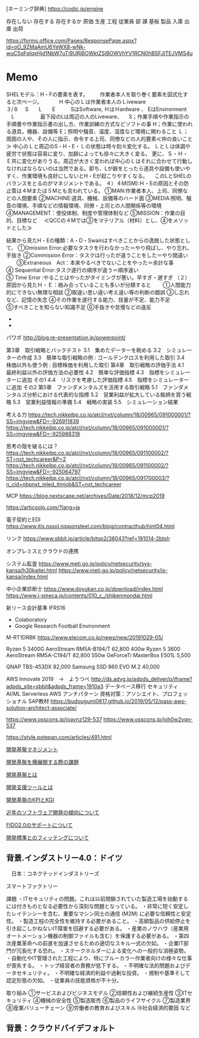 [ネーミング辞典]
https://codic.jp/engine

存在しない
存在する
存在するか
原価
生産
工程
従業員
部
課
基板
製品
入庫
出庫
出荷

https://forms.office.com/Pages/ResponsePage.aspx?id=oO_9ZMaAmU6YeWX8-wNk-wuC5qFqIqxHjd1NbW7uTi9URjBOWktZSjBOWVhYV1RCN0hBSFJITEJVMS4u

# Memo

SHELモデル：H・Fの要素を表す。
　　作業者本人を取り巻く要素を図式化すると次ページ。
　　　H          中心のＬは作業者本人のＬiveware　　　　　　　　　　３/８
　S　　L　　E　　　SはSoftware,  ＨはＨardware 、  EはEnvironment
　L　　　　　最下段のLは周辺の人のLiveware、
　S；作業手順や作業指示の手順書や作業指示書の出し方、作業訓練の方式などソフトの事
H；作業に使われる道具，機器、設備等
E；照明や騒音、温度、湿度など環境に関わること
Ｌ；周囲の人や、その人に指示、命令する上司、同僚などの人的要素≪仲の良いこと≫
中心のＬと周辺のS・H・E・Ｌの状態は時々刻々変化する。
ＬとＬは体調や疲労で状態は容易に変り、加齢によっても徐々に大きく変る。
更に、Ｓ・Ｈ・Ｅ共に変化がありうる。周辺が大きく変われば中心のＬはそれに合わせて行動しなければならないのは当然である。即ち、Lが齢をとったら道具や設備も使いやすく、作業環境も良好にしないとH・Eが起こりやすくなる。
　このLとSHELのバランスをとるのがマネジメントである。
４）４M(5M):Ｈ・Eの原因とその防止策は４Mまたは５Mとも言われている。
①MAN:作業者本人、上司、同僚などの人間要素
②MACHINE:道具、機械、設備等のハード面
③MEDIA:照明、騒音の環境、手順などの情報環境、同僚・上司との人間関係等の環境
④MANAGEMENT：使役体制、制度や管理体制など
⑤MISSION：作業の目的、目標など
　≪QCCの４Mでは③をマテリアル（材料）とし、④をメソッドとした≫

結果から見たH・Eの種類：A・D・Swainはすべきことからの逸脱した状態として、
①Omission Error:必要なタスクを行わなかった＝やり飛ばし、やり忘れ、手抜き
②Commission Error：タスクは行ったが違うことをした＝やり間違い
　　③Extraneous　Act：本来やるべきでないことをやった＝余計な事　　　　　　
④ Sequential Error:タスク遂行の順序が違う＝順序違い　　　　　　　　　　　
⑤ Time Error :やることはやったがタイミングが悪い。早すぎ・遅すぎ
（２）原因から見たＨ・Ｅ：絡み合っていることも多いが分類すると
　　①人間能力的にできない無理な相談
②取違い思い違い考え違い等の判断の錯誤
③し忘れなど、記憶の失念
④その作業を遂行する能力、技量が不足、能力不足　　　　　　　　　　　　　
⑤すべきことを知らない知識不足
⑥手抜きや怠慢などの違反　　

* [](https://www.techbookrank.com/)
* [](https://bookhack.org/)

パワポ
http://blog.re-presentation.jp/powerpoint/


第3章　取引戦略とバックテスト
3.1　集めたデーターを眺める
3.2　シミュレーターの作成
3.3　簡単な取引戦略の例 : ゴールデンクロスを利用した取引
3.4　株価以外も使う例 : 目標株価を利用した取引
第4章　取引戦略の評価手法
4.1　最終利益以外の評価方法の必要性
4.2　簡単な評価指標
4.3　指標をシミュレーターに追加 その1
4.4　リスクを考慮した評価指標
4.5　指標をシミュレーターに追加 その2
第5章　ファンダメンタルズを活用する取引戦略
5.1　ファンダメンタルズ分析における代表的な指標
5.2　営業利益が拡大している銘柄を買う戦略
5.3　営業利益情報の準備
5.4　戦略の実装
5.5　シミュレーション結果

考える力
https://tech.nikkeibp.co.jp/atcl/nxt/column/18/00965/091000001/?SS=imgview&FD=-926911839
https://tech.nikkeibp.co.jp/atcl/nxt/column/18/00965/091000001/?SS=imgview&FD=-925988318

思考の殻を破るには？
https://tech.nikkeibp.co.jp/atcl/nxt/column/18/00965/091100002/?ST=nxt_techcareer&P=2
https://tech.nikkeibp.co.jp/atcl/nxt/column/18/00965/091100002/?SS=imgview&FD=-925064797
https://tech.nikkeibp.co.jp/atcl/nxt/column/18/00965/091700003/?n_cid=nbpnxt_mled_itmjob&ST=nxt_techcareer

MCP
https://blog.nextscape.net/archives/Date/2018/12/mcp2019


https://articoolo.com/?lang=ja

電子契約とEDI
https://www.itis.nssol.nipponsteel.com/blog/contracthub/hint04.html

リンク
https://www.sbbit.jp/article/bitsp2/36043?ref=191014-2btsh

オンプレミスとクラウドの連携

システム監査
https://www.meti.go.jp/policy/netsecurity/sys-kansa/h30kaitei.html
https://www.meti.go.jp/policy/netsecurity/is-kansa/index.html

中小企業診断士
https://www.doyukan.co.jp/download/index.html
https://www.j-smeca.jp/contents/010_c_/shikenmondai.html

新リース会計基準
IFRS16

* Colaboratory
* Google Research Football Environment

M-RT1DRBK
https://www.elecom.co.jp/news/new/20191029-05/

Ryzen 5 3400G   AeroStream RM5A-B194/T  62,800 400w 
Ryzen 5 3600    AeroStream RM5A-C194/T  82,800  550w    GeForceTi
MasterBox E501L 5,500

QNAP TBS-453DX  82,000
Samsung SSD 860 EVO M.2 40,000

AWS Innovate 2019　→　ようつべ
http://ds.advg.jp/adpds_deliver/p/iframe?adpds_site=sbbit&adpds_frame=1910a3
    データベース移行
    セキュリティ
    AI/ML
    Serverless
    AWS アンチパターン
    資格対策：アソシエイト、プロフェッショナル
    SAP教材
https://budougumi0617.github.io/2019/05/12/pass-aws-solution-architect-associate/

https://www.osscons.jp/joavnz129-537
https://www.osscons.jp/joh0w2vqn-537

https://style.potepan.com/articles/491.html

[開発基盤マネジメント](https://www.osscons.jp/jort25ufk-537)

[開発基盤を横展開する際の課題](https://opentouryo.osscons.jp/index.php?plugin=related&page=%E9%96%8B%E7%99%BA%E5%9F%BA%E7%9B%A4%E3%82%92%E6%A8%AA%E5%B1%95%E9%96%8B%E3%81%99%E3%82%8B%E9%9A%9B%E3%81%AE%E8%AA%B2%E9%A1%8C)

[開発基盤とは](https://opentouryo.osscons.jp/index.php?%E9%96%8B%E7%99%BA%E5%9F%BA%E7%9B%A4%E3%81%A8%E3%81%AF)

[開発支援ツールとは](https://www.osscons.jp/jowaxn8yr-537)

[開発基盤のKPIとKGI](https://opentouryo.osscons.jp/index.php?plugin=related&page=%E9%96%8B%E7%99%BA%E5%9F%BA%E7%9B%A4%E3%81%AEKPI%E3%81%A8KGI)

[近年のソフトウェア開発の傾向について](https://opentouryo.osscons.jp/index.php?%E8%BF%91%E5%B9%B4%E3%81%AE%E3%82%BD%E3%83%95%E3%83%88%E3%82%A6%E3%82%A7%E3%82%A2%E9%96%8B%E7%99%BA%E3%81%AE%E5%82%BE%E5%90%91%E3%81%AB%E3%81%A4%E3%81%84%E3%81%A6%E3%80%82)

[FIDO2.0のサポートについて](https://www.osscons.jp/joybnhri9-537)

[開発標準とのフィッテングについて](https://www.osscons.jp/jomanyt0z-537)

## 背景.インダストリー4.0：ドイツ
　日本：コネクテッドインダストリーズ

スマートファクトリー

課題
・ITセキュリティの問題。これは以前閉鎖されていた製造工場を始動するには付きものとなる必要性から深刻な問題となっている。
・非常に短く安定したレイテンシーを含む、重要なマシン同士の通信 (M2M) に必要な信頼性と安定性。
・製造工程の完全性を維持する必要があること。
・高額製品の供給停止を引き起こしかねないIT障害を回避する必要がある。
・産業のノウハウ（産業用オートメーション機器の制御ファイルも含む）を保護する必要がある。
・第四次産業革命への前進を加速させるための適切なスキル一式の欠如。
・企業IT部門が冗長化する恐れ。
・ステークホルダーによる変化への一般的な消極姿勢。
・自動化やIT管理された工程により、特にブルーカラー作業者向けの様々な仕事が喪失する。
・トップ経営者の責務が低下する。
・不明確な法的問題およびデータセキュリティ。
・不明確な経済的利益や過剰な投資。
・規制や基準そして認定形態の欠如。
・従業員の技能資格が不十分。

取り組み
①サービスおよびビジネスモデル
②信頼性および継続生産性
③ITセキュリティ
④機械の安全性
⑤製造販売
⑥製品のライフサイクル
⑦製造業界
⑧産業バリューチェーン
⑨労働者の教育およびスキル
⑩社会経済的要因
など

## 背景：クラウドバイデフォルト
